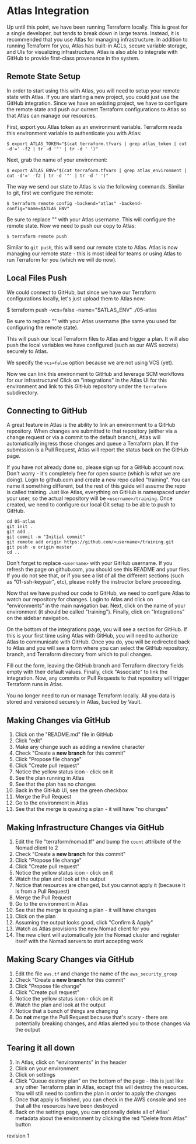 Atlas Integration
=================
Up until this point, we have been running Terraform locally. This is great for
a single developer, but tends to break down in large teams. Instead, it is
recommended that you use Atlas for managing infrastructure. In addition to
running Terraform for you, Atlas has built-in ACLs, secure variable storage, and
UIs for visualizing infrastructure. Atlas is also able to integrate with GitHub
to provide first-class provenance in the system.

Remote State Setup
------------------
In order to start using this with Atlas, you will need to setup your remote
state with Atlas. If you are starting a new project, you could just use the
GitHub integration. Since we have an existing project, we have to configure the
remote state and push our current Terraform configurations to Atlas so that
Atlas can manage our resources.

First, export you Atlas token as an environment variable. Terraform reads this
environment variable to authenticate you with Atlas:

    $ export ATLAS_TOKEN="$(cat terraform.tfvars | grep atlas_token | cut -d'=' -f2 | tr -d '"' | tr -d ' ')"

Next, grab the name of your environment:

    $ export ATLAS_ENV="$(cat terraform.tfvars | grep atlas_environment | cut -d'=' -f2 | tr -d '"' | tr -d ' ')"

The way we send our state to Atlas is via the following commands. Similar to
git, first we configure the remote:

    $ terraform remote config -backend="atlas" -backend-config="name=$ATLAS_ENV"

Be sure to replace "<username>" with your Atlas username. This will configure
the remote state. Now we need to push our copy to Atlas:

    $ terraform remote push

Similar to `git push`, this will send our remote state to Atlas. Atlas is now
managing our remote state - this is most ideal for teams or using Atlas to run
Terraform for you (which we will do now).

Local Files Push
----------------
We could connect to GitHub, but since we have our Terraform configurations
locally, let's just upload them to Atlas now:

  $ terraform push -vcs=false -name="$ATLAS_ENV" ./05-atlas

Be sure to replace "<username>" with your Atlas username (the same you used
for configuring the remote state).

This will push our local Terraform files to Atlas and trigger a plan. It will
also push the local variables we have configured (such as our AWS secrets)
securely to Atlas.

We specify the `vcs=false` option because we are not using VCS (yet).

Now we can link this environment to GitHub and leverage SCM workflows for our
infrastructure! Click on "integrations" in the Atlas UI for this environment
and link to this GitHub repository under the `terraform` subdirectory.

Connecting to GitHub
--------------------
A great feature in Atlas is the ability to link an environment to a GitHub
repository. When changes are submitted to that repository (either via a change
request or via a commit to the default branch), Atlas will automatically ingress
those changes and queue a Terraform plan. If the submission is a Pull Request,
Atlas will report the status back on the GitHub page.

If you have not already done so, please sign up for a GitHub account now. Don't
worry - it's completely free for open source (which is what we are doing). Login
to github.com and create a new repo called "training". You can name it something
different, but the rest of this guide will assume the repo is called training.
Just like Atlas, everything on GitHub is namespaced under your user, so the
actual repository will be `<username>/training`. Once created, we need to
configure our local Git setup to be able to push to GitHub.

```
cd 05-atlas
git init .
git add .
git commit -m "Initial commit"
git remote add origin https://github.com/<username>/training.git
git push -u origin master
cd ..
```

Don't forget to replace `<username>` with your GitHub username. If you refresh
the page on github.com, you should see this README and your files. If you do not
see that, or if you see a list of all the different sections (such as
"01-ssh-keypair", etc), please notify the instructor before proceeding.

Now that we have pushed our code to GitHub, we need to configure Atlas to watch
our repository for changes. Login to Atlas and click on "environments" in the
main navigation bar. Next, click on the name of your environment (it should be
called "training"). Finally, click on "Integrations" on the sidebar navigation.

On the bottom of the integrations page, you will see a section for GitHub. If
this is your first time using Atlas with GitHub, you will need to authorize
Atlas to communicate with GitHub. Once you do, you will be redirected back to
Atlas and you will see a form where you can select the GitHub repository,
branch, and Terraform directory from which to pull changes.

Fill out the form, leaving the GitHub branch and Terraform directory fields
empty with their default values. Finally, click "Associate" to link the
integration. Now, any commits or Pull Requests to that repository will trigger
Terraform runs in Atlas.

You no longer need to run or manage Terraform locally. All you data is stored
and versioned securely in Atlas, backed by Vault.

Making Changes via GitHub
-------------------------
1. Click on the "README.md" file in GitHub
1. Click "edit"
1. Make any change such as adding a newline character
1. Check "Create a **new branch** for this commit"
1. Click "Propose file change"
1. Click "Create pull request"
1. Notice the yellow status icon - click on it
1. See the plan running in Atlas
1. See that the plan has no changes
1. Back in the GitHub UI, see the green checkbox
1. Merge the Pull Request
1. Go to the environment in Atlas
1. See that the merge is queuing a plan - it will have "no changes"

Making Infrastructure Changes via GitHub
-----------------------------------------
1. Edit the file "terraform/nomad.tf" and bump the `count` attribute of the
  Nomad client to 2
1. Check "Create a **new branch** for this commit"
1. Click "Propose file change"
1. Click "Create pull request"
1. Notice the yellow status icon - click on it
1. Watch the plan and look at the output
1. Notice that resources are changed, but you cannot apply it (because it is
  from a Pull Request)
1. Merge the Pull Request
1. Go to the environment in Atlas
1. See that the merge is queuing a plan - it will have changes
1. Click on the plan
1. Assuming the output looks good, click "Confirm & Apply"
1. Watch as Atlas provisions the new Nomad client for you
1. The new client will automatically join the Nomad cluster and register itself
  with the Nomad servers to start accepting work

Making Scary Changes via GitHub
-------------------------------
1. Edit the file `aws.tf` and change the name of the `aws_security_group`
1. Check "Create a **new branch** for this commit"
1. Click "Propose file change"
1. Click "Create pull request"
1. Notice the yellow status icon - click on it
1. Watch the plan and look at the output
1. Notice that a bunch of things are changing
1. Do **not** merge the Pull Request because that's scary - there are
  potentially breaking changes, and Atlas alerted you to those changes via the
  output

Tearing it all down
-------------------
1. In Atlas, click on "environments" in the header
1. Click on your environment
1. Click on settings
1. Click "Queue destroy plan" on the bottom of the page - this is just like
  any other Terraform plan in Atlas, except this will destroy the resources. You
  will still need to confirm the plan in order to apply the changes
1. Once that apply is finished, you can check in the AWS console and see that
  all the resources have been destroyed
1. Back on the settings page, you can optionally delete all of Atlas' metadata
  about the environment by clicking the red "Delete from Atlas" button

revision 1
